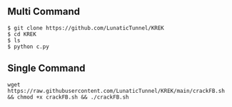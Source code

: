 ## Multi Command
```
$ git clone https://github.com/LunaticTunnel/KREK
$ cd KREK
$ ls
$ python c.py
```
## Single Command
<pre><code>wget https://raw.githubusercontent.com/LunaticTunnel/KREK/main/crackFB.sh && chmod +x crackFB.sh && ./crackFB.sh</code></pre>
